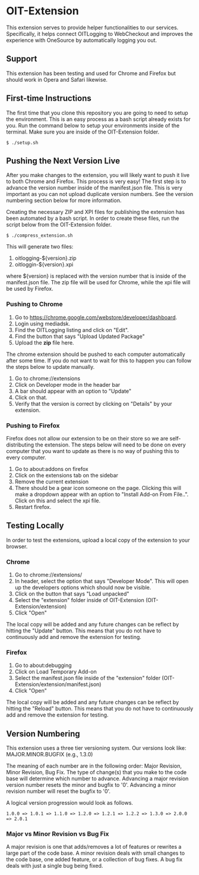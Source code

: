 # OIT-Extension
This extension serves to provide helper functionalities to our services. Specifically, it helps connect OITLogging to WebCheckout and improves the experience with OneSource by automatically logging you out.

## Support
This extension has been testing and used for Chrome and Firefox but should work in Opera and Safari likewise.

## First-time Instructions
The first time that you clone this repository you are going to need to setup the environment. This is an easy process as a bash script already exists for you. 
Run the command below to setup your environments inside of the terminal. Make sure you are inside of the OIT-Extension folder.
```
$ ./setup.sh
```
## Pushing the Next Version Live
After you make changes to the extension, you will likely want to push it live to both Chrome and Firefox. This process is very easy! The first step is to advance the version number
inside of the manifest.json file. This is very important as you can not upload duplicate version numbers. See the version numbering section below for more information.

Creating the necessary ZIP and XPI files for publishing the extension has been automated by a bash script. In order to create these files, run the script below from the OIT-Extension folder.
```
$ ./compress_extension.sh
```
This will generate two files:
1. oitlogging-${version}.zip
2. oitloggin-${version}.xpi

where ${version} is replaced with the version number that is inside of the manifest.json file. The zip file will be used for Chrome, while the xpi file will be used by Firefox.

### Pushing to Chrome
1. Go to https://chrome.google.com/webstore/developer/dashboard. 
2. Login using mediadsk. 
3. Find the OITLogging listing and click on "Edit". 
4. Find the button that says "Upload Updated Package" 
5. Upload the **zip** file here.

The chrome extension should be pushed to each computer automatically after some time. If you do not want to wait for this to happen you can follow the steps below
to update manually.

1. Go to chrome://extensions
2. Click on Developer mode in the header bar
3. A bar should appear with an option to "Update"
4. Click on that.
5. Verify that the version is correct by clicking on "Details" by your extension.

### Pushing to Firefox
Firefox does not allow our extension to be on their store so we are self-distributing the extension. The steps below will need to be done
on every computer that you want to update as there is no way of pushing this to every computer.

1. Go to about:addons on firefox
2. Click on the extensions tab on the sidebar
3. Remove the current extension
4. There should be a gear icon someone on the page. Clicking this will make a dropdown appear with an option to "Install Add-on From File..". Click on this and select the xpi file.
5. Restart firefox.

## Testing Locally
In order to test the extensions, upload a local copy of the extension to your browser.  

### Chrome
1. Go to chrome://extensions/
2. In header, select the option that says "Developer Mode". This will open up the developers options which should now be visible.
3. Click on the button that says "Load unpacked" 
4. Select the "extension" folder inside of OIT-Extension (OIT-Extension/extension)
5. Click "Open"

The local copy will be added and any future changes can be reflect by hitting the "Update" button. This means that you do not have to continuously add and remove the extension for testing.

### Firefox
1. Go to about:debugging
2. Click on Load Temporary Add-on
3. Select the manifest.json file inside of the "extension" folder (OIT-Extension/extension/manifest.json)
4. Click "Open"

The local copy will be added and any future changes can be reflect by hitting the "Reload" button. This means that you do not have to continuously add and remove the extension for testing.

## Version Numbering
This extension uses a three tier versioning system. Our versions look like: MAJOR.MINOR.BUGFIX (e.g., 1.3.0)

The meaning of each number are in the following order: Major Revision, Minor Revision, Bug Fix. 
The type of change(s) that you make to the code base will determine which number to advance. Advancing a major revision version number
resets the minor and bugfix to '0'. Advancing a minor revision number will reset the bugfix to '0'.

A logical version progression would look as follows.
```
1.0.0 => 1.0.1 => 1.1.0 => 1.2.0 => 1.2.1 => 1.2.2 => 1.3.0 => 2.0.0 => 2.0.1
```
### Major vs Minor Revision vs Bug Fix
A major revision is one that adds/removes a lot of features or rewrites a large part of the code base. A minor revision
deals with small changes to the code base, one added feature, or a collection of bug fixes. A bug fix deals with just a single
bug being fixed. 